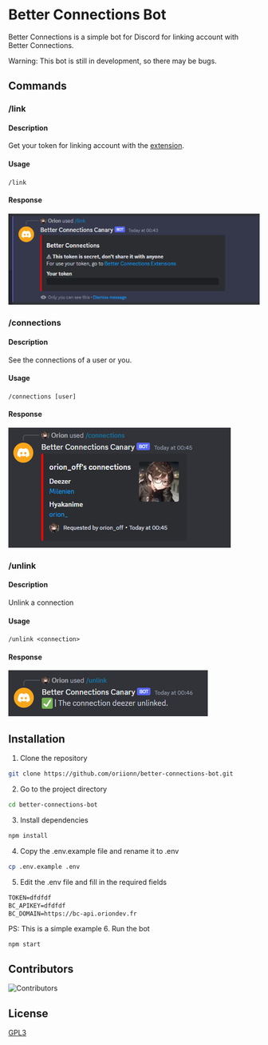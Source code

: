 # Better Connections Bot
Better Connections is a simple bot for Discord for linking account with Better Connections.

Warning: This bot is still in development, so there may be bugs.

## Commands
### /link
#### Description
Get your token for linking account with the [extension](https://github.com/oriionn/better-connections-extensions).
#### Usage
`/link`
#### Response
![link](docs/link.png)
### /connections
#### Description
See the connections of a user or you.
#### Usage
`/connections [user]`
#### Response
![connections](docs/connections.png)
### /unlink
#### Description
Unlink a connection
#### Usage
`/unlink <connection>`
#### Response
![unlink](docs/unlink.png)

## Installation
1. Clone the repository 
```bash
git clone https://github.com/oriionn/better-connections-bot.git
```
2. Go to the project directory
```bash
cd better-connections-bot
```
3. Install dependencies
```bash
npm install
```
4. Copy the .env.example file and rename it to .env
```bash
cp .env.example .env
```
5. Edit the .env file and fill in the required fields
```dotenv
TOKEN=dfdfdf
BC_APIKEY=dfdfdf
BC_DOMAIN=https://bc-api.oriondev.fr
```
PS: This is a simple example
6. Run the bot
```bash
npm start
```

## Contributors
![Contributors](https://contrib.rocks/image?repo=oriionn/better-connnections-bot)

## License
[GPL3](https://github.com/oriionn/better-connnections-bot/blob/main/LICENSE)